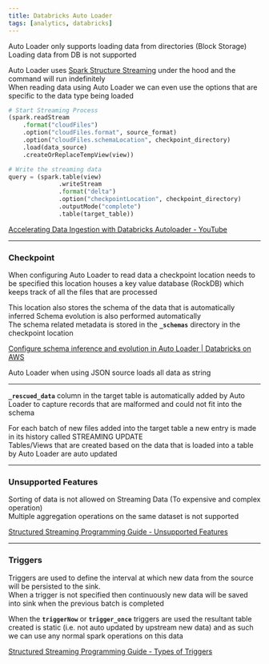 ```yaml
---
title: Databricks Auto Loader
tags: [analytics, databricks]
---
```


Auto Loader only supports loading data from directories (Block Storage)  
Loading data from DB is not supported

Auto Loader uses [Spark Structure Streaming](../Apache%20Spark/Spark%20Streaming/Spark%20Structure%20Streaming.md) under the hood and the command will run indefinitely  
When reading data using Auto Loader we can even use the options that are specific to the data type being loaded

````python
# Start Streaming Process
(spark.readStream
	.format("cloudFiles")
	.option("cloudFiles.format", source_format)
	.option("cloudFiles.schemaLocation", checkpoint_directory)
	.load(data_source)
	.createOrReplaceTempView(view))

# Write the streaming data
query = (spark.table(view)
              .writeStream
              .format("delta")
              .option("checkpointLocation", checkpoint_directory)
              .outputMode("complete")
              .table(target_table))
````

[Accelerating Data Ingestion with Databricks Autoloader - YouTube](https://www.youtube.com/watch?v=8a38Fv9cpd8)

---

### Checkpoint

When configuring Auto Loader to read data a checkpoint location needs to be specified this location houses a key value database (RockDB) which keeps track of all the files that are processed

This location also stores the schema of the data that is automatically inferred
Schema evolution is also performed automatically  
The schema related metadata is stored in the **`_schemas`** directory in the checkpoint location

[Configure schema inference and evolution in Auto Loader | Databricks on AWS](https://docs.databricks.com/ingestion/auto-loader/schema.html)

Auto Loader when using JSON source loads all data as string

---

**`_rescued_data`** column in the target table is automatically added by Auto Loader to capture records that are malformed and could not fit into the schema

For each batch of new files added into the target table a new entry is made in its history called STREAMING UPDATE  
Tables/Views that are created based on the data that is loaded into a table by Auto Loader are auto updated

---

### Unsupported Features

Sorting of data is not allowed on Streaming Data (To expensive and complex operation)  
Multiple aggregation operations on the same dataset is not supported

[Structured Streaming Programming Guide - Unsupported Features](https://spark.apache.org/docs/latest/structured-streaming-programming-guide.html#unsupported-operations)

---

### Triggers

Triggers are used to define the interval at which new data from the source will be persisted to the sink.  
When a trigger is not specified then continuously new data will be saved into sink when the previous batch is completed

When the **`triggerNow`** or **`trigger_once`** triggers are used the resultant table created is static (i.e. not auto updated by upstream new data) and as such we can use any normal spark operations on this data

[Structured Streaming Programming Guide - Types of Triggers](https://spark.apache.org/docs/latest/structured-streaming-programming-guide.html#triggers)